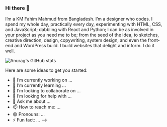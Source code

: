 ### Hi there 👋

I’m a KM Fahim Mahmud from Bangladesh. I’m a designer who codes. I spend my whole day, practically every day, experimenting with HTML, CSS, and JavaScript; dabbling with React and Python; I can be as involved in your project as you need me to be; from the seed of the idea, to sketches, creative direction, design, copywriting, system design, and even the front-end and WordPress build. I build websites that delight and inform. I do it well.


![Anurag's GitHub stats](https://github-readme-stats.vercel.app/api?username=blue-spideee&theme=github_dark_icons=true)

Here are some ideas to get you started:

- 🔭 I’m currently working on ...
- 🌱 I’m currently learning ...
- 👯 I’m looking to collaborate on ...
- 🤔 I’m looking for help with ...
- 💬 Ask me about ...
- 📫 How to reach me: ...
- 😄 Pronouns: ...
- ⚡ Fun fact: ...
-->
